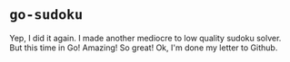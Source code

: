 # `go-sudoku`

Yep, I did it again. I made another mediocre to low quality sudoku solver.
But this time in Go! Amazing! So great! Ok, I'm done my letter to Github.
